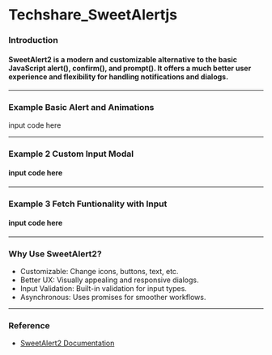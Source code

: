 # Techshare_SweetAlertjs

### Introduction
#### SweetAlert2 is a modern and customizable alternative to the basic JavaScript alert(), confirm(), and prompt(). It offers a much better user experience and flexibility for handling notifications and dialogs.
---
### Example Basic Alert and Animations
input code here

---

### Example 2 Custom Input Modal
#### input code here

---

### Example 3 Fetch Funtionality with Input
#### input code here

---

### Why Use SweetAlert2?
- Customizable: Change icons, buttons, text, etc.
- Better UX: Visually appealing and responsive dialogs.
- Input Validation: Built-in validation for input types.
- Asynchronous: Uses promises for smoother workflows.

---

### Reference
- [SweetAlert2 Documentation](https://sweetalert2.github.io)




